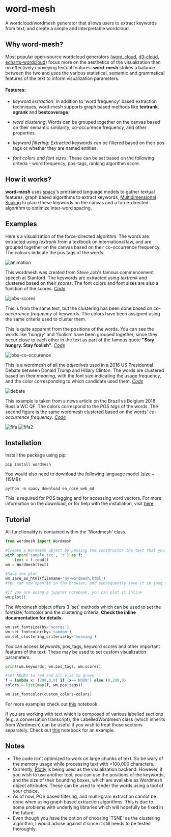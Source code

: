 # word-mesh
A wordcloud/wordmesh generator that allows users to extract keywords from text, and create a simple and interpretable wordcloud.

## Why word-mesh?

Most popular open-source wordcloud generators ([word_cloud](https://github.com/amueller/word_cloud), [d3-cloud](https://github.com/jasondavies/d3-cloud), [echarts-wordcloud](https://github.com/ecomfe/echarts-wordcloud)) focus more on the aesthetics of the visualization than on effectively conveying textual features. **word-mesh** strikes a balance between the two and uses the various statistical, semantic and grammatical features of the text to inform visualization parameters.

#### Features:
 - *keyword extraction*: In addition to 'word frequency' based extraction techniques, word-mesh supports graph based methods like **textrank**, **sgrank** and **bestcoverage**.
 
 - *word clustering*: Words can be grouped together on the canvas based on their semantic similarity, co-occurence frequency, and other properties.
 
 - *keyword filtering*: Extracted keywords can be filtered based on their pos tags or whether they are named entities.
 
 - *font colors and font sizes*: These can be set based on the following criteria - word frequency, pos-tags, ranking algorithm score.
 

## How it works?
**word-mesh** uses [spacy](https://spacy.io/)'s pretrained language models to gather textual features, graph based algorithms to extract keywords, [Multidimensional Scaling](https://en.wikipedia.org/wiki/Multidimensional_scaling) to place these keywords on the canvas and a force-directed algorithm to optimize inter-word spacing.


## Examples

Here's a visualization of the force-directed algorithm. The words are extracted using *textrank* from a textbook on international law, and are grouped together on the canvas based on their co-occurrence frequency. The colours indicate the pos tags of the words.

![animation](examples/animation.gif)

This wordmesh was created from Steve Job's famous commencement speech at Stanford. The keywords are extracted using *textrank* and clustered based on their *scores*. The font colors and font sizes are also a function of the scores. *[Code](examples/examples.ipynb)*

![jobs-scores](examples/Jobs-speech-scores.png)

This is from the same text, but the clustering has been done based on *co-occurrence frequency* of keywords. The colors have been assigned using the same criteria used to cluster them. 

This is quite apparent from the positions of the words. You can see the words like 'hungry' and 'foolish' have been grouped together, since they occur close to each other in the text as part of the famous quote **"Stay hungry. Stay foolish"**. *[Code](examples/examples.ipynb)*

![jobs-co-occurence](examples/Jobs-speech-cooccurence-demo.png)

This is a wordmesh of all the *adjectives* used in a 2016 US Presidential Debate between Donald Trump and Hillary Clinton. The words are clustered based on their *meaning*, with the font size indicating the usage frequency, and the color corresponding to which candidate used them. *[Code](examples/examples_labelled.ipynb)*

![debate](examples/trump_hillary_debate_adj.png)

This example is taken from a news article on the Brazil vs Belgium 2018 Russia WC QF. The colors correspond to the *POS tags* of the words. The second figure is the same wordmesh clustered based on the words' *co-occurrence frequency*. *[Code](examples/examples.ipynb)*

![fifa](examples/Belgium-Brazil.png) ![fifa2](examples/Belgium-Brazil-cooccurence.png)

## Installation

Install the package using pip:

    pip install wordmesh

You would also need to download the following language model (size ~ 115MB):

    python -m spacy download en_core_web_md

This is required for POS tagging and for accessing word vectors. For more information on the download, or for help with the installation, visit [here](https://spacy.io/usage/models).

## Tutorial

All functionality is contained within the 'Wordmesh' class.

```python
from wordmesh import Wordmesh

#Create a Wordmesh object by passing the constructor the text that you wish to summarize
with open('sample.txt', 'r') as f:
    text = f.read()
wm = Wordmesh(text) 

#Save the plot
wm.save_as_html(filename='my-wordmesh.html')
#You can now open it in the browser, and subsequently save it in jpeg format if required

#If you are using a jupyter notebook, you can plot it inline
wm.plot()
```
The Wordmesh object offers 3 'set' methods which can be used to set the fontsize, fontcolor and the clustering criteria. **Check the inline documentation for details**.

```python
wm.set_fontsize(by='scores')
wm.set_fontcolor(by='random')
wm.set_clustering_criteria(by='meaning')
```
   
You can access keywords, pos_tags, keyword scores and other important features of the text. These may be used to set custom visualization parameters.

```python
print(wm.keywords, wm.pos_tags, wm.scores)

#set NOUNs to red and all else to green
f = lambda x: (200,0,0) if (x=='NOUN') else (0,200,0)
colors = list(map(f, wm.pos_tags))

wm.set_fontcolor(custom_colors=colors)
```
    
For more examples check out [this](examples/examples.ipynb) notebook.

If you are working with text which is composed of various labelled sections (e.g. a conversation transcript), the LabelledWordmesh class (which inherits from Wordmesh) can be useful if you wish to treat those sections separately. Check out [this](examples/examples_labelled.ipynb) notebook for an example.

## Notes

- The code isn't optimized to work on large chunks of text. So be wary of the memory usage while processing text with >100,000 characters.
- Currently, [Plotly](https://plot.ly/) is being used as the visualization backend. However, if you wish to use another tool, you can use the positions of the keywords, and the size of their bounding boxes, which are available as Wordmesh object attributes. These can be used to render the words using a tool of your choice.
- As of now, POS based filtering, and multi-gram extraction cannot be done when using graph based extraction algorithms. This is due to some problems with underlying libraries which will hopefully be fixed in the future.
- Even though you have the option of choosing 'TSNE' as the clustering algorithm, I would advise against it since it still needs to be tested thoroughly.
